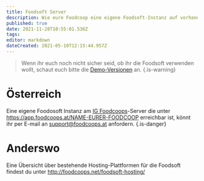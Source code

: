 ```yaml
---
title: Foodsoft Server
description: Wie eure Foodcoop eine eigene Foodsoft-Instanz auf vorhandenen Servern bekommt
published: true
date: 2021-11-28T10:55:01.536Z
tags: 
editor: markdown
dateCreated: 2021-05-10T12:15:44.957Z
---
```





> Wenn ihr euch noch nicht sicher seid, ob ihr die Foodsoft verwenden wollt, schaut euch bitte die [Demo-Versionen](/de/documentation/admin/foodsoft-demo) an.
{.is-warning}

# Österreich
Eine eigene Foodosoft Instanz am [IG Foodcoops](https://foodcoops.at/)-Server die unter https://app.foodcoops.at/NAME-EURER-FOODCOOP erreichbar ist, könnt ihr per E-mail an support@foodcoops.at anfordern. 
{.is-danger}

# Anderswo
Eine Übersicht über bestehende Hosting-Plattformen für die Foodsoft findest du unter http://foodcoops.net/foodsoft-hosting/
